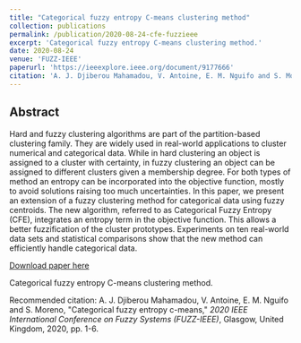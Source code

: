 ```yaml
---
title: "Categorical fuzzy entropy C-means clustering method"
collection: publications
permalink: /publication/2020-08-24-cfe-fuzzieee
excerpt: 'Categorical fuzzy entropy C-means clustering method.'
date: 2020-08-24
venue: 'FUZZ-IEEE'
paperurl: 'https://ieeexplore.ieee.org/document/9177666'
citation: 'A. J. Djiberou Mahamadou, V. Antoine, E. M. Nguifo and S. Moreno, &quot;Categorical fuzzy entropy c-means,&quot; <i>2020 IEEE International Conference on Fuzzy Systems (FUZZ-IEEE)</i>, Glasgow, United Kingdom, 2020, pp. 1-6.'
---
```


## Abstract

Hard and fuzzy clustering algorithms are part of the partition-based clustering family. They are widely used in real-world applications to cluster numerical and categorical data. While in hard clustering an object is assigned to a cluster with certainty, in fuzzy clustering an object can be assigned to different clusters given a membership degree. For both types of method an entropy can be incorporated into the objective function, mostly to avoid solutions raising too much uncertainties. In this paper, we present an extension of a fuzzy clustering method for categorical data using fuzzy centroids. The new algorithm, referred to as Categorical Fuzzy Entropy (CFE), integrates an entropy term in the objective function. This allows a better fuzzification of the cluster prototypes. Experiments on ten real-world data sets and statistical comparisons show that the new method can efficiently handle categorical data.

<a href='https://ieeexplore.ieee.org/document/9177666'>Download paper here</a>

Categorical fuzzy entropy C-means clustering method.

Recommended citation: A. J. Djiberou Mahamadou, V. Antoine, E. M. Nguifo and S. Moreno, "Categorical fuzzy entropy c-means," <i>2020 IEEE International Conference on Fuzzy Systems (FUZZ-IEEE)</i>, Glasgow, United Kingdom, 2020, pp. 1-6.